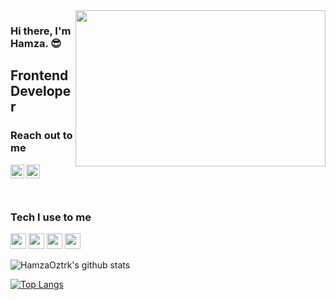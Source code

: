 <img src="https://media.giphy.com/media/f3iwJFOVOwuy7K6FFw/giphy.gif" align="right" width="400px" height="250px"/>


### Hi there, I'm Hamza. :sunglasses:

## Frontend Developer 

### Reach out to me



[<img width="22" src="https://unpkg.com/simple-icons@v8/icons/twitter.svg" align="left" />][twitter]
[<img width="22" src="https://unpkg.com/simple-icons@v8/icons/linkedin.svg" align="left" />][linkedin]

<br/>
<br/>
<br/>


### Tech I use to me

<img src="https://upload.wikimedia.org/wikipedia/commons/thumb/9/99/Unofficial_JavaScript_logo_2.svg/1200px-Unofficial_JavaScript_logo_2.svg.png" width="25px" height="25px"/>
<img src="https://upload.wikimedia.org/wikipedia/commons/thumb/a/a7/React-icon.svg/1200px-React-icon.svg.png" width="25px" height="25px"/>
<img src="https://git-scm.com/images/logos/downloads/Git-Icon-1788C.png" width="25px" height="25px"/>
<img src="https://encrypted-tbn0.gstatic.com/images?q=tbn:ANd9GcTMd7eiGMX9FwRLC0uJTDewSjw_7_WvCF4ABLdwztLrCnPEXrqW0gG-pH8eT-fYPLlghjY&usqp=CAU" width="25px" height="25px" />


![HamzaOztrk's github stats](https://github-readme-stats.vercel.app/api?username=hamzaoztrk&show_icons=true)


[![Top Langs](https://github-readme-stats.vercel.app/api/top-langs/?username=hamzaoztrk)](https://github.com/anuraghazra/github-readme-stats)





[twitter]:https://twitter.com/_hamzaozturk
[linkedin]:https://www.linkedin.com/in/hamza-%C3%B6zt%C3%BCrk/